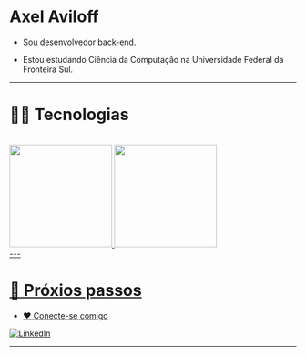 # **Axel Aviloff**

- Sou desenvolvedor back-end.

- Estou estudando Ciência da Computação na Universidade Federal da Fronteira Sul.


---

# 🧑‍💻 **Tecnologias**

<br>

 <div>
  <a href="https://github.com/axelaviloff">
  <img height="180em" src="https://github-readme-stats.vercel.app/api?username=axelaviloff&show_icons=true&theme=tokyonight&count_private=true"/>

  <img height="180em" src="https://github-readme-stats.vercel.app/api/top-langs/?username=axelaviloff&layout=compact&langs_count=6&theme=tokyonight"/>
</div>
---

# 👣 **Próxios passos**

- ❤️ Conecte-se comigo

<a href="https://www.linkedin.com/in/axelaviloff/">
		<img alt="LinkedIn" src="https://img.shields.io/badge/Axel%20Aviloff-blue.svg?&style=for-the-badge&logo=linkedin&logoColor=white" />
	</a>

---
